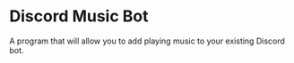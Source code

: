 # Discord Music Bot
A program that will allow you to add playing music to your existing Discord bot. 
